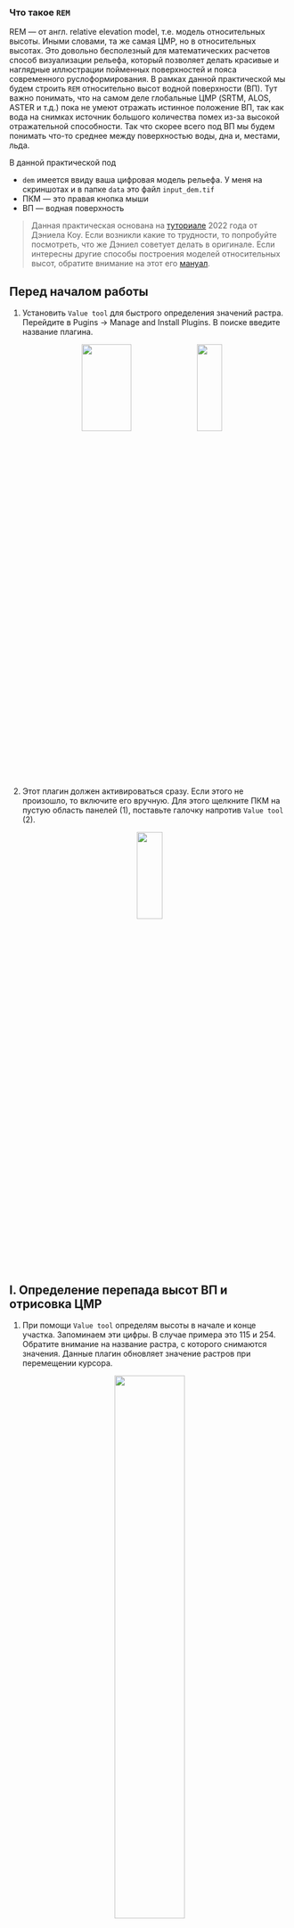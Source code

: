 ### Что такое `REM`
REM — от англ. relative elevation model, т.е. модель относительных высоты. Иными словами, та же самая ЦМР, но в относительных высотах. Это довольно бесполезный для математических расчетов способ визуализации рельефа, который позволяет делать красивые и наглядные иллюстрации пойменных поверхностей и пояса современного руслоформирования. В рамках данной практической мы будем строить `REM` относительно высот водной поверхности (ВП). Тут важно понимать, что на самом деле глобальные ЦМР (SRTM, ALOS, ASTER и т.д.) пока не умеют отражать истинное положение ВП, так как вода на снимках источник большого количества помех из-за высокой отражательной способности. Так что скорее всего под ВП мы будем понимать что-то среднее между поверхностью воды, дна и, местами, льда.

В данной практической под 
  - `dem` имеется ввиду ваша цифровая модель рельефа. У меня на скриншотах и в папке `data` это файл `input_dem.tif`
  - ПКМ — это правая кнопка мыши
  - ВП — водная поверхность

> Данная практическая основана на [туториале](https://dancoecarto.com/creating-rems-in-qgis-the-idw-method) 2022 года от Дэниела Коу. Если возникли какие то трудности, то попробуйте посмотреть, что же Дэниел советует делать в оригинале. Если интересны другие способы построения моделей относительных высот, обратите внимание на этот его [мануал](https://dancoecarto.com/creating-rems-in-qgis-the-cross-section-method).

## Перед началом работы
1. Установить `Value tool` для быстрого определения значений растра. Перейдите в Pugins → Manage and Install Plugins. В поиске введите название плагина.
<p align="center">
<img align="center" src="https://user-images.githubusercontent.com/34775595/157506141-ccf8b557-0ec7-4efe-a458-af6913d08d2b.png" height="20%" width = "42%" >
<img align="center" src="https://user-images.githubusercontent.com/34775595/157506467-2c7b43ba-f7d9-49b0-abe0-923bf3c23e9e.png" height="20%" width = "30%" >
</p>

2. Этот плагин должен активироваться сразу. Если этого не произошло, то включите его вручную. Для этого щелкните ПКМ на пустую область панелей (1), поставьте галочку напротив `Value tool` (2).
<p align="center">
<img src="https://user-images.githubusercontent.com/34775595/157507645-b9a0cf8c-d56f-4c57-bc91-3366883d7ece.png" height="20%" width = "30%" >
</p>

## I. Определение перепада высот ВП и отрисовка ЦМР
1. При помощи `Value tool` определям высоты в начале и конце участка. Запоминаем эти цифры. В случае примера это 115 и 254. Обратите внимание на название растра, с которого снимаются значения. Данные плагин обновляет значение растров при перемещении курсора.
<p align="center">
<img src="https://user-images.githubusercontent.com/34775595/157509600-e12f6320-cd67-4919-8f41-47515ecde470.png" height="50%" width = "50%" >
</p>
2. Изменяем способ отрисовки растра `dem`. Для этого ПКМ на слой `dem`, далее Properties → Symbology → Render type ставим `Singleband pseudocolor`. Меняем настройки `Min` и `Max` в соответсвии с тем диапазоном, что мы определили в прошлом шаге.

![qgis-bin_aQzZL1NGH1](https://user-images.githubusercontent.com/34775595/157511096-c4591907-2365-44fd-9baf-697ee0a89e71.gif)

3. У нас получилась ЦМР раскрашенная по урезанному диапазону высот, которая уже в принципе цветом выделяет границы поймы. 
<p align="center">
<img src="https://user-images.githubusercontent.com/34775595/157511487-675f3ff5-9cf0-42d1-b4df-6294eb096fe5.png" height="50%" width = "50%" >
</p>

4. Далее необходимо создать копию слоя `dem` и сделать из этой копии отмывку рельефа (hillshade). 

## II. Создание модели относительных высот — `rem`
1. В первую очередь необходимо сделать центральную линию. Для этого вы можете использовать центральную линию созданную ранее, или, отрисовать ее вручную. Ручная оцифровка в данном случае лучше, так как нам важно, чтобы эта линия шла точно по руслу.
2. Создаем новый векторный слой: Layer → Create Layer → New Shapefile Layer. Задаем ему имя (у меня это `centerline`), выбираем тип геометрии (`LineString`) и проекцию, такую же, как у слоя `dem`.
<p align="center">
<img src="https://user-images.githubusercontent.com/34775595/157514676-7d8b3db1-86eb-4614-b242-94b15e17c574.png" height="50%" width = "50%" >
</p>
